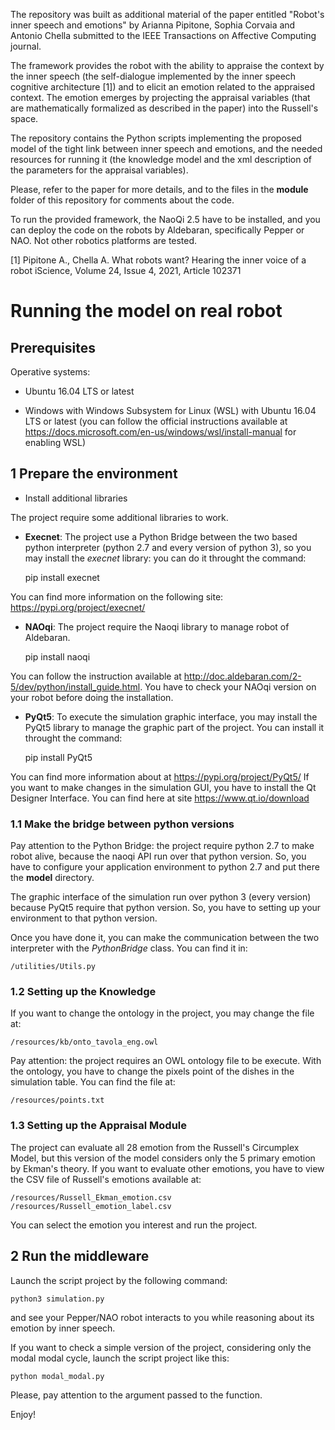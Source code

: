 
The repository was built as additional material of the paper entitled
"Robot's inner speech and emotions" by Arianna Pipitone, Sophia Corvaia and Antonio Chella submitted to the IEEE Transactions on Affective Computing journal.

The framework provides the robot with the ability to appraise the context by the inner speech (the self-dialogue implemented by the inner speech cognitive architecture [1]) and to elicit an emotion related to the appraised context. The emotion emerges by projecting the appraisal variables (that are mathematically formalized as described in the paper) into the Russell's space.  

The repository contains the Python scripts implementing the proposed model of the tight link between inner speech and emotions, and the needed resources for running it (the knowledge model and the xml description of the parameters for the appraisal variables).
 
Please, refer to the paper for more details, and to the files in the <b>module</b> folder of this repository for comments about the code.

To run the provided framework, the NaoQi 2.5 have to be installed, and you can deploy the code on the robots by Aldebaran, specifically Pepper or NAO. Not other robotics platforms are tested.

[1] Pipitone A., Chella A. What robots want? Hearing the inner voice of a robot
iScience, Volume 24, Issue 4, 2021, Article 102371

Running the model on real robot
==========================================

Prerequisites
-------------

Operative systems:

- Ubuntu 16.04 LTS or latest

- Windows with Windows Subsystem for Linux (WSL) with Ubuntu 16.04 LTS or latest 
(you can follow the official instructions available at <https://docs.microsoft.com/en-us/windows/wsl/install-manual> for enabling WSL)

1 Prepare the environment
-------------------------

- Install additional libraries

The project require some additional libraries to work. 
- <b>Execnet</b>: The project use a Python Bridge between the two based python interpreter (python 2.7 and every version of python 3),
so you may install the <i>execnet</i> library: you can do it throught the command:


    pip install execnet

You can find more information on the following site: <https://pypi.org/project/execnet/>
- <b>NAOqi</b>: The project require the Naoqi library to manage robot of Aldebaran. 


    pip install naoqi

You can follow the instruction available at <http://doc.aldebaran.com/2-5/dev/python/install_guide.html>. You have to check your NAOqi version on your robot before doing the installation.
- <b>PyQt5</b>: To execute the simulation graphic interface, you may install the PyQt5 library to manage the graphic part of the project. You can install it throught the command:

    
    pip install PyQt5

You can find more information about at <https://pypi.org/project/PyQt5/>
If you want to make changes in the simulation GUI, you have to install the Qt Designer Interface. You can find here at site <https://www.qt.io/download>


### 1.1 Make the bridge between python versions
Pay attention to the Python Bridge: the project require python 2.7 to make robot alive, because the naoqi API run over that python version. So, you have to configure your application environment to python 2.7 and put there the <b>model</b> directory.

The graphic interface of the simulation run over python 3 (every version) because PyQt5 require that python version. So, you have to setting up your environment to that python version.

Once you have done it, you can make the communication between the two interpreter with the <i>PythonBridge</i> class. You can find it in:


    /utilities/Utils.py

### 1.2 Setting up the Knowledge
If you want to change the ontology in the project, you may change the file at:

    /resources/kb/onto_tavola_eng.owl

Pay attention: the project requires an OWL ontology file to be execute.
With the ontology, you have to change the pixels point of the dishes in the simulation table. You can find the file at:


    /resources/points.txt

### 1.3 Setting up the Appraisal Module
The project can evaluate all 28 emotion from the Russell's Circumplex Model, but this version of the model considers only the 5 primary emotion by 
Ekman's theory. If you want to evaluate other emotions, you have to view the CSV file of Russell's emotions available at:

 
    /resources/Russell_Ekman_emotion.csv
    /resources/Russell_emotion_label.csv
You can select the emotion you interest and run the project.

2 Run the middleware
----------------------------------
Launch the script project by the following command:

    python3 simulation.py
    
and see your Pepper/NAO robot interacts to you while reasoning about its emotion by inner speech. 

If you want to check a simple version of the project, considering only the modal modal cycle, launch the script project like this:

    python modal_modal.py
Please, pay attention to the argument passed to the function.

Enjoy!








